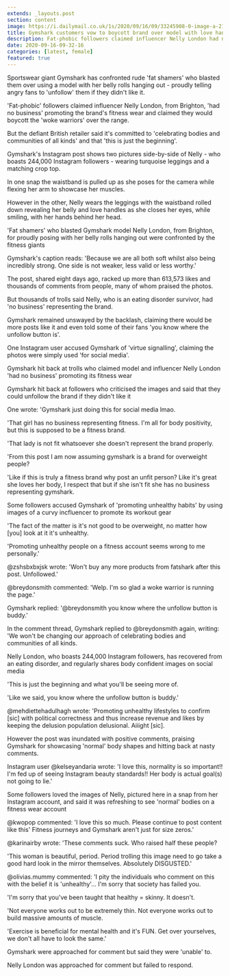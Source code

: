 ```yaml
---
extends: _layouts.post
section: content
image: https://i.dailymail.co.uk/1s/2020/09/16/09/33245908-0-image-a-21_1600243765959.jpg 
title: Gymshark customers vow to boycott brand over model with love handles 
description: Fat-phobic followers claimed influencer Nelly London had no business promoting the brands fitness wear and said they would boycott the woke warriors over the  images shared to Instagram. 
date: 2020-09-16-09-32-16 
categories: [latest, female] 
featured: true 
--- 
```

Sportswear giant Gymshark has confronted rude 'fat shamers' who blasted them over using a model with her belly rolls hanging out - proudly telling angry fans to 'unfollow' them if they didn't like it. 

'Fat-phobic' followers claimed influencer Nelly London, from Brighton, 'had no business' promoting the brand's fitness wear and claimed they would boycott the 'woke warriors' over the range.

But the defiant British retailer said it's committed to 'celebrating bodies and communities of all kinds' and that 'this is just the beginning'.

Gymshark's Instagram post shows two pictures side-by-side of Nelly - who boasts 244,000 Instagram followers - wearing turquoise leggings and a matching crop top.

In one snap the waistband is pulled up as she poses for the camera while flexing her arm to showcase her muscles.

However in the other, Nelly wears the leggings with the waistband rolled down revealing her belly and love handles as she closes her eyes, while smiling, with her hands behind her head.

'Fat shamers' who blasted Gymshark model Nelly London, from Brighton, for proudly posing with her belly rolls hanging out were confronted by the fitness giants

Gymshark's caption reads: 'Because we are all both soft whilst also being incredibly strong. One side is not weaker, less valid or less worthy.'

The post, shared eight days ago, racked up more than 613,573 likes and thousands of comments from people, many of whom praised the photos.

But thousands of trolls said Nelly, who is an eating disorder survivor, had 'no business' representing the brand.

Gymshark remained unswayed by the backlash, claiming there would be more posts like it and even told some of their fans 'you know where the unfollow button is'.

One Instagram user accused Gymshark of 'virtue signalling', claiming the photos were simply used 'for social media'.

Gymshark hit back at trolls who claimed model and influencer Nelly London 'had no business' promoting its fitness wear

Gymshark hit back at followers who criticised the images and said that they could unfollow the brand if they didn't like it 

One wrote: 'Gymshark just doing this for social media lmao.

'That girl has no business representing fitness. I'm all for body positivity, but this is supposed to be a fitness brand.

'That lady is not fit whatsoever she doesn't represent the brand properly.

'From this post I am now assuming gymshark is a brand for overweight people?

'Like if this is truly a fitness brand why post an unfit person? Like it's great she loves her body, I respect that but if she isn't fit she has no business representing gymshark.







Some followers accused Gymshark of 'promoting unhealthy habits' by using images of a curvy incfluencer to promote its workout gear 

'The fact of the matter is it's not good to be overweight, no matter how [you] look at it it's unhealthy.

'Promoting unhealthy people on a fitness account seems wrong to me personally.'

@zshsbxbxjsk wrote: 'Won't buy any more products from fatshark after this post. Unfollowed.'

@breydonsmith commented: 'Welp. I'm so glad a woke warrior is running the page.'

Gymshark replied: '@breydonsmith you know where the unfollow button is buddy.'

In the comment thread, Gymshark replied to @breydonsmith again, writing: 'We won't be changing our approach of celebrating bodies and communities of all kinds.

Nelly London, who boasts 244,000 Instagram followers, has recovered from an eating disorder, and regularly shares body confident images on social media 

'This is just the beginning and what you'll be seeing more of.

'Like we said, you know where the unfollow button is buddy.'

@mehdiettehadulhagh wrote: 'Promoting unhealthy lifestyles to confirm [sic] with political correctness and thus increase revenue and likes by keeping the delusion population delusional. Aiiight [sic].

However the post was inundated with positive comments, praising Gymshark for showcasing 'normal' body shapes and hitting back at nasty comments.

Instagram user @kelseyandaria wrote: 'I love this, normality is so important!! I'm fed up of seeing Instagram beauty standards!! Her body is actual goal(s) not going to lie.'

Some followers loved the images of Nelly, pictured here in a snap from her Instagram account, and said it was refreshing to see 'normal' bodies on a fitness wear account 

@kwopop commented: 'I love this so much. Please continue to post content like this' Fitness journeys and Gymshark aren't just for size zeros.'

@karinairby wrote: 'These comments suck. Who raised half these people?

'This woman is beautiful, period. Period trolling this image need to go take a good hard look in the mirror themselves. Absolutely DISGUSTED.'

@olivias.mummy commented: 'I pity the individuals who comment on this with the belief it is 'unhealthy'... I'm sorry that society has failed you.

'I'm sorry that you've been taught that healthy = skinny. It doesn't. 









'Not everyone works out to be extremely thin. Not everyone works out to build massive amounts of muscle.

'Exercise is beneficial for mental health and it's FUN. Get over yourselves, we don't all have to look the same.'

Gymshark were approached for comment but said they were 'unable' to.

Nelly London was approached for comment but failed to respond.

